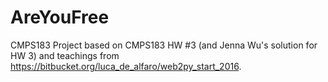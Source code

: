 # AreYouFree
CMPS183 Project based on CMPS183 HW #3 (and Jenna Wu's solution for HW 3) and teachings from https://bitbucket.org/luca_de_alfaro/web2py_start_2016.
